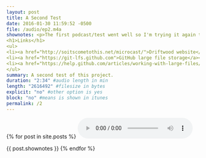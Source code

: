 ```yaml
---
layout: post
title: A Second Test
date: 2016-01-30 11:59:52 -0500
file: /audio/ep2.m4a
shownotes: <p>The first podcast/test went well so I'm trying it again to make sure the first wasn't just beginner's luck. This time the whole thing was recorded, edited, uploaded, and published from my iPhone in the middle of nowhere with a 1x data connection using <a href="https://itunes.apple.com/us/app/ferrite-recording-studio/id1018780185?mt=8&amp;uo=4&amp;at=11l4RT">Ferrite</a>, <a href="https://itunes.apple.com/us/app/working-copy-powerful-git/id896694807?mt=8&amp;uo=4&amp;at=11l4RT">Working Copy</a>, <a href="https://itunes.apple.com/us/app/drafts-4-quickly-capture-notes/id905337691?mt=8&amp;uo=4&amp;at=11l4RT">Drafts 4</a>, and <a href="https://itunes.apple.com/us/app/workflow-powerful-automation/id915249334?mt=8&amp;uo=4&amp;at=11l4RT">Workflow</a>. </p>
<h1>Links</h1>
<ul>
<li><a href="http://soitscometothis.net/microcast/">Driftwood website</a></li>
<li><a href="https://git-lfs.github.com">GitHub large file storage</a></li>
<li><a href="https://help.github.com/articles/working-with-large-files/">Working with large files in Git</a></li>
</ul>
summary: A second test of this project. 
duration: "2:34" #audio length in min
length: "2616492" #filesize in bytes
explicit: "no" #other option is yes
block: "no" #means is shown in itunes
permalink: /2
---
```

{% for post in site.posts %}
<audio controls>
  <source src="{{site.url}}{{site.baseurl}}{{ post.file }}" type="audio/x-m4a">
Your browser does not support the audio element.
</audio>

{{ post.shownotes }}
{% endfor %}



